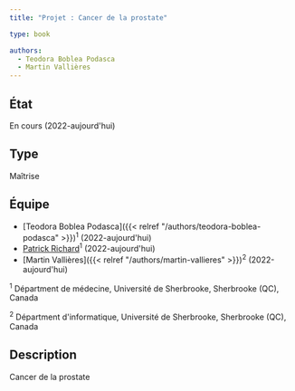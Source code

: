 ```yaml
---
title: "Projet : Cancer de la prostate"

type: book

authors:
  - Teodora Boblea Podasca
  - Martin Vallières
---
```


## État

En cours (2022-aujourd'hui)

## Type

Maîtrise

## Équipe

- [Teodora Boblea Podasca]({{< relref "/authors/teodora-boblea-podasca" >}})<sup>1</sup> (2022-aujourd'hui)
- [Patrick Richard](https://www.usherbrooke.ca/recherche/specialistes/details/patrick.richard)<sup>1</sup> (2022-aujourd'hui)
- [Martin Vallières]({{< relref "/authors/martin-vallieres" >}})<sup>2</sup> (2022-aujourd'hui)

<sup>1</sup> Départment de médecine, Université de Sherbrooke, Sherbrooke (QC), Canada

<sup>2</sup> Départment d'informatique, Université de Sherbrooke, Sherbrooke (QC), Canada

## Description

Cancer de la prostate
